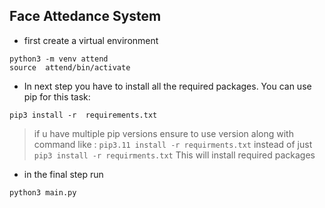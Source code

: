 ## Face Attedance System

- first create a virtual environment

```
python3 -m venv attend
source  attend/bin/activate
```

- In next step  you have to install all the required packages. You can use pip for this task:

```
pip3 install -r  requirements.txt
```

> if u have multiple pip versions ensure to use version along with  command like : `pip3.11 install -r requirments.txt` instead of just `pip3 install -r requirments.txt`
This will install required packages

- in the final step run

```
python3 main.py
```